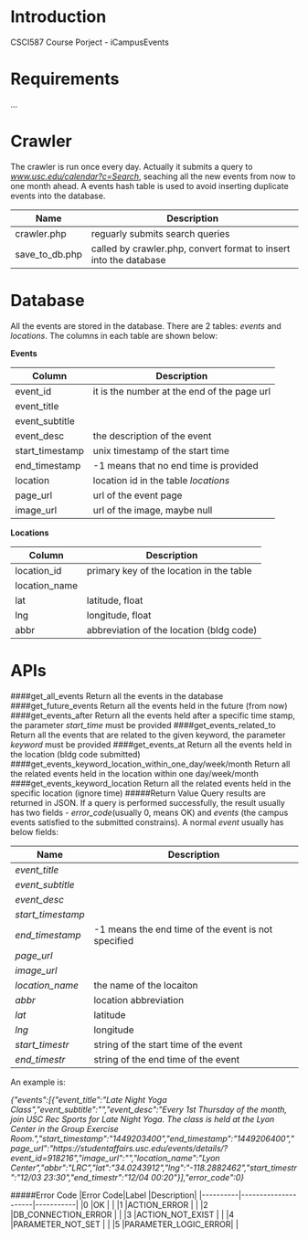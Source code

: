 # Introduction
CSCI587 Course Porject - iCampusEvents
# Requirements
...
# Crawler
The crawler is run once every day. Actually it submits a query to _www.usc.edu/calendar?c=Search_, seaching all the new events from now to one month ahead. A events hash table is used to avoid inserting duplicate events into the database.

|Name          |Description                                                      |
|--------------|-----------------------------------------------------------------|
|crawler.php   |reguarly submits search queries                                  |
|save_to_db.php|called by crawler.php, convert format to insert into the database|

# Database
All the events are stored in the database. There are 2 tables: _events_ and _locations_. The columns in each table are shown below:

**Events**

|Column         |Description                                |
|---------------|-------------------------------------------|
|event_id       |it is the number at the end of the page url|
|event_title    |                                           |
|event_subtitle |                                           |
|event_desc     |the description of the event               |
|start_timestamp|unix timestamp of the start time           |
|end_timestamp  |-1 means that no end time is provided      |
|location       |location id in the table _locations_       |
|page_url       |url of the event page                      |
|image_url      |url of the image, maybe null               |

**Locations**

|Column       |Description                             |
|-------------|----------------------------------------|
|location_id  |primary key of the location in the table|
|location_name|                                        |
|lat          |latitude, float                         |
|lng          |longitude, float                        |
|abbr         |abbreviation of the location (bldg code)|

# APIs
####get_all_events
Return all the events in the database
####get_future_events
Return all the events held in the future (from now)
####get_events_after
Return all the events held after a specific time stamp, the parameter _start_time_ must be provided
####get_events_related_to
Return all the events that are related to the given keyword, the parameter _keyword_ must be provided
####get_events_at
Return all the events held in the location (bldg code submitted)
####get_events_keyword_location_within_one_day/week/month
Return all the related events held in the location within one day/week/month
####get_events_keyword_location
Return all the related events held in the specific location (ignore time)
#####Return Value
Query results are returned in JSON. If a query is performed successfully, the result usually has two fields - _error_code_(usually 0, means OK) and _events_ (the campus events satisfied to the submitted constrains). A normal _event_ usually has below fields:

|Name             |Description                                        |
|-----------------|---------------------------------------------------|
|_event_title_    |                                                   |
|_event_subtitle_ |                                                   |
|_event_desc_     |                                                   |
|_start_timestamp_|                                                   |
|_end_timestamp_  |-1 means the end time of the event is not specified|
|_page_url_       |                                                   |
|_image_url_      |                                                   |
|_location_name_  |the name of the locaiton                           |
|_abbr_           |location abbreviation                              |
|_lat_            |latitude                                           |
|_lng_            |longitude                                          |
|_start_timestr_  |string of the start time of the event              |
|_end_timestr_    |string of the end time of the event                |

An example is:


_{"events":[{"event_title":"Late Night Yoga Class","event_subtitle":"","event_desc":"Every 1st Thursday of the month, join USC Rec Sports for Late Night Yoga. The class is held at the Lyon Center in the Group Exercise Room.","start_timestamp":"1449203400","end_timestamp":"1449206400","page_url":"https:\/\/studentaffairs.usc.edu\/events\/details\/?event_id=918216","image_url":"","location_name":"Lyon Center","abbr":"LRC","lat":"34.0243912","lng":"-118.2882462","start_timestr":"12\/03 23:30","end_timestr":"12\/04 00:20"}],"error_code":0}_

#####Error Code
|Error Code|Label                |Description|
|----------|---------------------|-----------|
|0         |OK                   |           |
|1         |ACTION_ERROR         |           |
|2         |DB_CONNECTION_ERROR  |           |
|3         |ACTION_NOT_EXIST     |           |
|4         |PARAMETER_NOT_SET    |           |
|5         |PARAMETER_LOGIC_ERROR|           |
